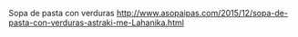 Sopa de pasta con verduras	http://www.asopaipas.com/2015/12/sopa-de-pasta-con-verduras-astraki-me-Lahanika.html
